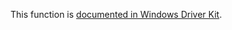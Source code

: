 This function is [documented in Windows Driver Kit](https://learn.microsoft.com/en-us/windows-hardware/drivers/ddi/ntddk/nf-ntddk-rtlequalstring).
